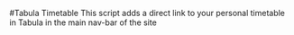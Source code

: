#Tabula Timetable
This script adds a direct link to your personal timetable in Tabula in the main nav-bar of the site

